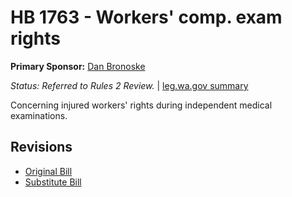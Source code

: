 # HB 1763 - Workers' comp. exam rights
**Primary Sponsor:** [Dan Bronoske](/person/leg/dan.bronoske.md)

*Status: Referred to Rules 2 Review.* | [leg.wa.gov summary](https://app.leg.wa.gov/billsummary?BillNumber=1763&Year=2021)

Concerning injured workers' rights during independent medical examinations.

## Revisions
* [Original Bill](1/)
* [Substitute Bill](S/)